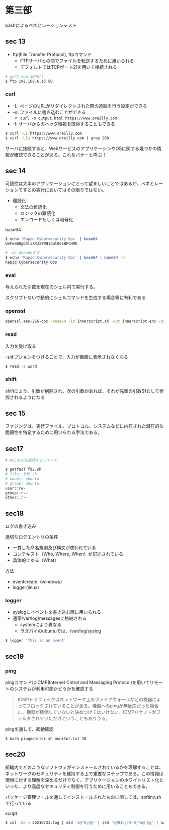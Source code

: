 # 第三部
bashによるペネとレーションテスト

## sec 13
- ftp(File Transfer Protocol), ftpコマンド
  - FTPサーバとの間でファイルを転送するために用いられる
  - デフォルトではTCPポート21を用いて接続される

```sh
# port num 50hh[]
$ ftp 192.168.6.15 50
```

### curl
- -L: ページのURLがリダイレクトされた際の追跡を行う設定ができる
- -o: ファイルに書き込むことができる
  - `curl -o output.html https://www.oreilly.com`
- -I: サーバからのヘッダ情報を取得することもできる

```sh
$ curl -LI https://www.oreilly.com
$ curl -LIs https://www.oreilly.com | grep 200
```

サーバに接続すると、WebサービスのアプリケーシンやOSに関する幾つかの情報が確認できることがある。これをバナーと呼ぶ！


## sec 14
可読性は大半のアプリケーションにとって望ましいことではあるが、ペネとレーションてすとの実行においてはその限りではない。

- 難読化
  - 文法の難読化
  - ロジックの難読化
  - エンコードもしくは暗号化

base64

```sh
$ echo 'Rapid Cybersecurity Ops' | base64
UmFwaWQgQ3liZXJzZWN1cml0eSBPcHMK

# -d: decodeする
$ echo 'Rapid Cybersecurity Ops' | base64 | base64 -d
Rapid Cybersecurity Ops
```

### eval
与えられた引数を現在のシェル内で実行する。

スクリプトないで動的にシェルコマンドを生成する場合等に有利である

### openssl
```sh
openssl aes-256-cbc -base64 -in innerscript.sh -out innerscript.enc -pass pass:mysecret
```

### read
入力を受け取る

-sオプションをつけることで、入力が画面に表示されなくなる

```sh
$ read -s word
```

### shift
shiftにより、引数が削除され、次の引数があれば、それが先頭の引数$1として参照されるようになる


## sec 15
ファジングは、実行ファイル、プロトコル、システムなどに内在された潜在的な脆弱性を特定するために用いられる手法である。

## sec17
```sh
# ACLなどを確認するコマンド

$ getfacl fd2.sh 
# file: fd2.sh
# owner: ubuntu
# group: ubuntu
user::rw-
group::r--
other::r--
```

## sec18
ログの書き込み

適切なログエントリの条件

- 一貫した命名規則及び構文が使われている
- コンテキスト（Who, Where, When）が記述されている
- 具体的である（What）

方法

- eventcreate（windows）
- logger(linux)

### logger
- syslogにイベントを書き込む際に用いられる
- 通常/var/log/messagesに格納される
  - systemにより異なる
  - ラズパイのubuntuでは、/var/log/syslog

```sh
$ logger 'This is an event'
```

## sec19

### ping
pingコマンドはICMP(Internet Cntrol and Messaging Protocol)を用いてリモートのシステムが利用可能かどうかを確認する

> ICMPトラフィックはネットワーク上のファイアウォールなどの機器によってブロックされていることがある。機器へのpingが無反応だった場合に、機器が稼働していないと決めつけてはいけない。ICMPパケットがフィルタされていただけということもありうる。

pingを通して、起動確認

```sh
$ bash pingmonitor.sh monitor.txt 10
```

## sec20
組織内でどのようなソフトウェがインストールされているかを理解することは、ネットワークのセキュリティを維持する上で重要なステップである。この情報は環境に対する理解を深めるだけでなく、アプリケーションのホワイトリスト化といった、より高度なセキュリティ制御を行うために用いることもできる。

パッケージ管理ツールを通してインストールされたものに関しては、softinv.shで行っている

script

```sh
$ col -bp < 20210731.log | sed 's@^0;@@' | sed 's@01\;[0-9]*m@ @g' | awk '{if($1 == "ubuntu@ubuntu:"){{printf("%s%s$ ",$1,$2)}{for(i=5;i<NF;++i){printf("%s ",$i)}}{print $NF}}else{print $0}}'
```



